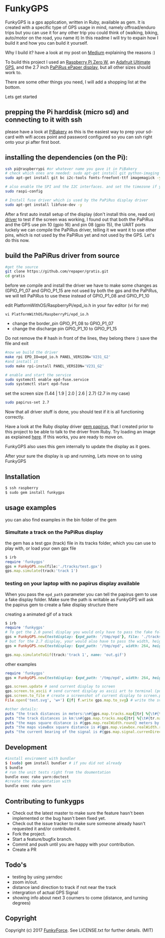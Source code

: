 # FunkyGPS

FunkyGPS is a gps application, written in Ruby, available as gem.
It is created with a specific type of GPS usage in mind, namely offroad/enduro trips
but you can use it for any other trip you could think of (walking, biking, auto/motor on the road, you name it)
In this readme I will try to expain how I build it and how you can build it yourself.

Why I build it? have a look at my post on [Medium](https://medium.com/) explaining the reasons :)

To build this project I used an [Raspberry Pi Zero W](https://www.pi-supply.com/product/raspberry-pi-zero-w/), an [Adafruit Ultimate GPS](https://www.pi-supply.com/product/adafruit-ultimate-gps-breakout-66-channel-10-hz-updates/), and the 2.7 inch [PaPiRus ePaper display](https://www.pi-supply.com/product/papirus-epaper-eink-screen-hat-for-raspberry-pi/), but all other sizes should work to.

There are some other things you need, I will add a shopping list at the bottom.

Lets get started

## prepping the Pi harddisk (micro sd) and connecting to it with ssh

please have a look at [PiBakery](http://www.pibakery.org/) as this is the easiest way to prep your sd-card with wifi acces point and password configured
so you can ssh right onto your pi after first boot.

## installing the dependencies (on the Pi):
```bash
ssh pi@raspberrypi #or whatever name you gave it in PiBakery
# check which ones are needed: sudo apt-get install git python-imaging python-smbus bc i2c-tools python-dateutil fonts-freefont-ttf -y
sudo apt-get install git bc i2c-tools fonts-freefont-ttf imagemagick -y

# also enable the SPI and the I2C interfaces. and set the timezone if you did not do that in PiBakery already
sudo raspi-config

# Install fuse driver which is used by the PaPiRus display driver
sudo apt-get install libfuse-dev -y
```

After a first auto install setup of the display (don't install this one, read on) [driver](https://github.com/PiSupply/PaPiRus.git) to test if the screen was working,
I found out that both the PaPiRus and the GPS use pin 10 (gpio 16) and pin 08 (gpio 15), the UART ports luckely we can compile the PaPiRus driver,
telling it we want it to use other pins, which is not used by the PaPiRus yet and not used by the GPS. Let's do this now.

## build the PaPiRus driver from source
```bash
#get the source
git clone https://github.com/repaper/gratis.git
cd gratis
```

before we compile and install the driver we have to make some changes
as (GPIO_P1_07 and GPIO_P1_15 are not used by both the gps and the PaPiRus,
we will tell PaPiRus to use these instead of GPIO_P1_08 and GPIO_P1_10

edit PlatformWithOS/RaspberryPi/epd_io.h in your fav editor (vi for me)

```vi PlatformWithOS/RaspberryPi/epd_io.h```

* change the border_pin GPIO_P1_08 to GPIO_P1_07
* change the discharge pin GPIO_P1_10 to GPIO_P1_15

Do not remove the # hash in front of the lines, they belong there :)
save the file and exit

```bash
#now we build the driver
make rpi EPD_IO=epd_io.h PANEL_VERSION='V231_G2'
#and install it
sudo make rpi-install PANEL_VERSION='V231_G2'

# enable and start the service
sudo systemctl enable epd-fuse.service
sudo systemctl start epd-fuse
```

set the screen size (1.44 | 1.9 | 2.0 | 2.6 | 2.7) (2.7 in my case)
```bash
sudo papirus-set 2.7
```

Now that all driver stuff is done, you should test if it is all functioning correctly.

Have a look at the Ruby display driver [gem papirus](https://github.com/mmolhoek/papirus), that I created prior to this project to be able to talk to the driver from Ruby.
Try loading an image as explained [here](https://github.com/mmolhoek/papirus#playing-with-rmagic). If this works, you are ready to move on.

FunkyGPS also uses this gem internally to update the display as it goes.

After your sure the display is up and running, Lets move on to using FunkyGPS

## Installation

```bash
$ ssh raspberry
$ sudo gem install funkygps
```
## usage examples

you can also find examples in the bin folder of the gem

### Simultate a track on the PaPiRus display
the gem has a test gpx (track) file in its tracks folder, which you can use to play with, or load your own gpx file
```ruby
$ irb
require 'funkygps'
gps = FunkyGPS.new(file:'./tracks/test.gpx')
gps.map.simulate(track:'track 1')
```
### testing on your laptop with no papirus display available

When you pass the `epd_path` parameter you can tell the papirus gem to use a fake display folder. Make sure the path is writable as FunkyGPS will ask the papirus gem to create a fake display structure there

creating a animated gif of a track
```ruby
$ irb
require 'funkygps'
# To get the 2.0 panel display you would only have to pass the fake folder as the 2.0 is the default display:
gps = FunkyGPS.new(testdisplay: {epd_path: '/tmp/epd'}, file: './tracks/test.gpx')
# but for the 2.7 display, your would also have to pass the width, height and panel info
gps = FunkyGPS.new(testdisplay: {epd_path: '/tmp/epd', width: 264, height: 176, panel: 'EPD 2.7'}, file: './tracks/test.gpx')

gps.map.simulateToGif(track:'track 1', name: 'out.gif')
```

other examples
```ruby
require 'funkygps'
gps = FunkyGPS.new(testdisplay: {epd_path: '/tmp/epd', width: 264, height: 176, panel: 'EPD 2.7'}, file: './tracks/test.gpx')

gps.screen.update # send current display to screen
gps.screen.to_ascii # send current display as ascii art to terminal (put your terminal font small)
gps.screen.to_file # create a screenshot of current display to screen.png
File.open('test.svg', 'w+') {|f| f.write gps.map.to_svg} # write the svg of the current display to a file

#other details:
puts "the track distances in meters:\n#{gps.map.tracks.map{|tr| %{\t#{tr.name}:#{tr.distanceInMeters} meters\n}}.join('')}"
puts "the track distances in km:\n#{gps.map.tracks.map{|tr| %{\t#{tr.name}:#{tr.distanceInKilometers} km\n}}.join('')}"
puts "the maps square distance is #{gps.map.realWidth.round} meters by #{gps.map.realHeight.round} meters"
puts "the maps viewBox square distance is #{gps.map.viewbox.realWidth.round} meters by #{gps.map.viewbox.realHeight.round} meters"
puts "the current bearing of the signal is #{gps.map.signal.currenDirection} degrees"
```
## Development
```bash
#install enviroment with bundler
$ (sudo) gem install bundler # if you did not already
$ bundle
# run the unit tests right from the doumentation
bundle exec rake yarn:doctest
#create the documentation with
bundle exec rake yarn
```
## Contributing to funkygps

* Check out the latest master to make sure the feature hasn't been implemented or the bug hasn't been fixed yet.
* Check out the issue tracker to make sure someone already hasn't requested it and/or contributed it.
* Fork the project.
* Start a feature/bugfix branch.
* Commit and push until you are happy with your contribution.
* Create a PR

## Todo's

* testing by using yarndoc
* zoom in/out.
* distance iand direction to track if not near the track
* intergration of actual GPS Signal
* showing info about next 3 courners to come (distance, and turning degrees)

## Copyright

Copyright (c) 2017 [FunkyForce](http://funkyforce.nl). See LICENSE.txt for further details. (MIT)

